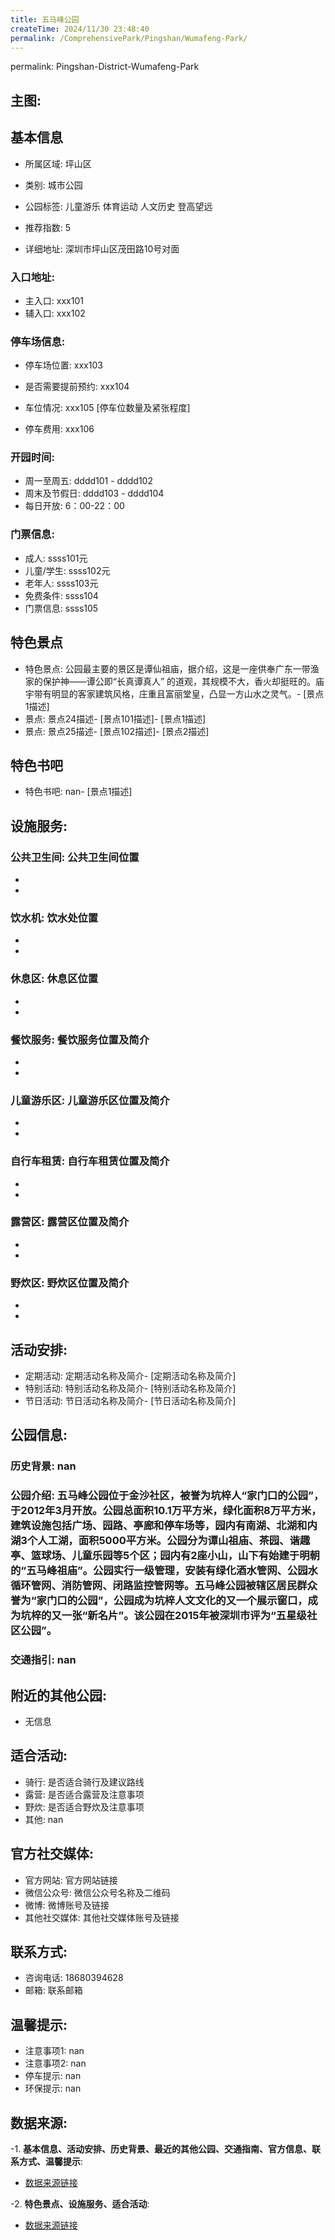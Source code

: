 ```yaml
---
title: 五马峰公园
createTime: 2024/11/30 23:48:40
permalink: /ComprehensivePark/Pingshan/Wumafeng-Park/
---
```

permalink: Pingshan-District-Wumafeng-Park
<!-- ## 游玩路径: -->


## 主图:
<ImageCard
image="https://cgj.sz.gov.cn/img/4/4005/4005851/10774996.jpg"
title= "五马峰公园"
description= "五马峰公园位于金沙社区，被誉为坑梓人“家门口的公园”，于2012年3月开放。公园总面积10.1万平方米，绿化面积8万平方米，建筑设施包括广场、园路、亭廊和停车场"
date="2024/11/30"
href="/"
author="深圳公园"
/>

## 基本信息

- 所属区域: 坪山区

- 类别: 城市公园

- 公园标签: 儿童游乐 体育运动 人文历史 登高望远

- 推荐指数: 5

- 详细地址: 深圳市坪山区茂田路10号对面

### 入口地址:
- 主入口: xxx101
- 辅入口: xxx102
### 停车场信息:
- 停车场位置: xxx103

- 是否需要提前预约: xxx104

- 车位情况: xxx105 [停车位数量及紧张程度]

- 停车费用: xxx106

### 开园时间:
- 周一至周五: dddd101 - dddd102
- 周末及节假日: dddd103 - dddd104
- 每日开放: 6：00-22：00

### 门票信息:
- 成人: ssss101元
- 儿童/学生: ssss102元
- 老年人: ssss103元
- 免费条件: ssss104
- 门票信息: ssss105
## 特色景点
- 特色景点: 公园最主要的景区是谭仙祖庙，据介绍，这是一座供奉广东一带渔家的保护神——谭公即“长真谭真人” 的道观，其规模不大，香火却挺旺的。庙宇带有明显的客家建筑风格，庄重且富丽堂皇，凸显一方山水之灵气。- [景点1描述]
- 景点: 景点24描述- [景点101描述]- [景点1描述]
- 景点: 景点25描述- [景点102描述]- [景点2描述]
## 特色书吧
- 特色书吧: nan- [景点1描述]
## 设施服务:
### 公共卫生间: 公共卫生间位置
- 
- 
### 饮水机: 饮水处位置
- 
- 
### 休息区: 休息区位置
- 
- 
### 餐饮服务: 餐饮服务位置及简介
- 
- 
### 儿童游乐区: 儿童游乐区位置及简介
- 
- 
### 自行车租赁: 自行车租赁位置及简介
- 
- 
### 露营区: 露营区位置及简介
- 
- 
### 野炊区: 野炊区位置及简介

- 
- 
## 活动安排:
- 定期活动: 定期活动名称及简介- [定期活动名称及简介]
- 特别活动: 特别活动名称及简介- [特别活动名称及简介]
- 节日活动: 节日活动名称及简介- [节日活动名称及简介]
## 公园信息:
### 历史背景: nan
### 公园介绍: 五马峰公园位于金沙社区，被誉为坑梓人“家门口的公园”，于2012年3月开放。公园总面积10.1万平方米，绿化面积8万平方米，建筑设施包括广场、园路、亭廊和停车场等，园内有南湖、北湖和内湖3个人工湖，面积5000平方米。公园分为谭山祖庙、茶园、谐趣亭、篮球场、儿童乐园等5个区；园内有2座小山，山下有始建于明朝的“五马峰祖庙”。公园实行一级管理，安装有绿化酒水管网、公园水循环管网、消防管网、闭路监控管网等。五马峰公园被辖区居民群众誉为“家门口的公园”，公园成为坑梓人文文化的又一个展示窗口，成为坑梓的又一张“新名片”。该公园在2015年被深圳市评为“五星级社区公园”。
### 交通指引: nan

## 附近的其他公园:
- 无信息

## 适合活动:
- 骑行: 是否适合骑行及建议路线
- 露营: 是否适合露营及注意事项
- 野炊: 是否适合野炊及注意事项
- 其他: nan

## 官方社交媒体:
- 官方网站: 官方网站链接
- 微信公众号: 微信公众号名称及二维码
- 微博: 微博账号及链接
- 其他社交媒体: 其他社交媒体账号及链接

## 联系方式:
- 咨询电话: 18680394628
- 邮箱: 联系邮箱

## 温馨提示:
- 注意事项1: nan
- 注意事项2: nan
- 停车提示: nan
- 环保提示: nan

## 数据来源:
-1. **基本信息、活动安排、历史背景、最近的其他公园、交通指南、官方信息、联系方式、温馨提示**:
- [数据来源链接](https://cgj.sz.gov.cn/xsmh/gysz/csgy/content/post_10774996.html)

-2. **特色景点、设施服务、适合活动**:
- [数据来源链接](https://cgj.sz.gov.cn/xsmh/gysz/csgy/content/post_10774996.html)

